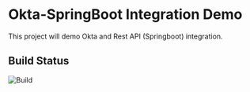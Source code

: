 # Okta-SpringBoot Integration Demo

This project will demo Okta and Rest API (Springboot) integration.

## Build Status
![Build](https://github.com/daman08/okta-demo/workflows/Build/badge.svg?event=push)